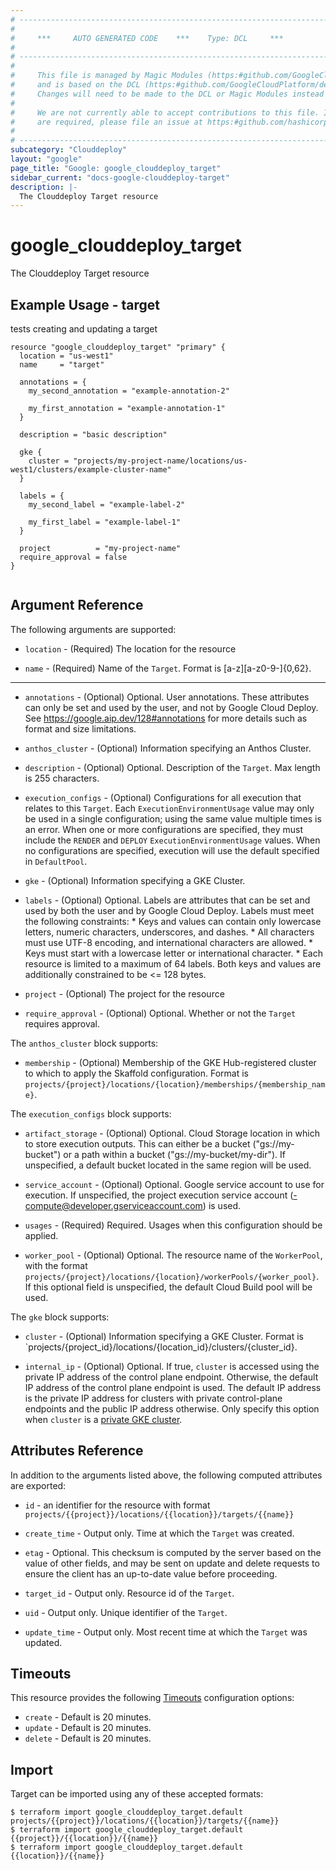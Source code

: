 ```yaml
---
# ----------------------------------------------------------------------------
#
#     ***     AUTO GENERATED CODE    ***    Type: DCL     ***
#
# ----------------------------------------------------------------------------
#
#     This file is managed by Magic Modules (https:#github.com/GoogleCloudPlatform/magic-modules)
#     and is based on the DCL (https:#github.com/GoogleCloudPlatform/declarative-resource-client-library).
#     Changes will need to be made to the DCL or Magic Modules instead of here.
#
#     We are not currently able to accept contributions to this file. If changes
#     are required, please file an issue at https:#github.com/hashicorp/terraform-provider-google/issues/new/choose
#
# ----------------------------------------------------------------------------
subcategory: "Clouddeploy"
layout: "google"
page_title: "Google: google_clouddeploy_target"
sidebar_current: "docs-google-clouddeploy-target"
description: |-
  The Clouddeploy Target resource
---
```


# google_clouddeploy_target

The Clouddeploy Target resource

## Example Usage - target
tests creating and updating a target
```hcl
resource "google_clouddeploy_target" "primary" {
  location = "us-west1"
  name     = "target"

  annotations = {
    my_second_annotation = "example-annotation-2"

    my_first_annotation = "example-annotation-1"
  }

  description = "basic description"

  gke {
    cluster = "projects/my-project-name/locations/us-west1/clusters/example-cluster-name"
  }

  labels = {
    my_second_label = "example-label-2"

    my_first_label = "example-label-1"
  }

  project          = "my-project-name"
  require_approval = false
}


```

## Argument Reference

The following arguments are supported:

* `location` -
  (Required)
  The location for the resource
  
* `name` -
  (Required)
  Name of the `Target`. Format is [a-z][a-z0-9\-]{0,62}.
  


- - -

* `annotations` -
  (Optional)
  Optional. User annotations. These attributes can only be set and used by the user, and not by Google Cloud Deploy. See https://google.aip.dev/128#annotations for more details such as format and size limitations.
  
* `anthos_cluster` -
  (Optional)
  Information specifying an Anthos Cluster.
  
* `description` -
  (Optional)
  Optional. Description of the `Target`. Max length is 255 characters.
  
* `execution_configs` -
  (Optional)
  Configurations for all execution that relates to this `Target`. Each `ExecutionEnvironmentUsage` value may only be used in a single configuration; using the same value multiple times is an error. When one or more configurations are specified, they must include the `RENDER` and `DEPLOY` `ExecutionEnvironmentUsage` values. When no configurations are specified, execution will use the default specified in `DefaultPool`.
  
* `gke` -
  (Optional)
  Information specifying a GKE Cluster.
  
* `labels` -
  (Optional)
  Optional. Labels are attributes that can be set and used by both the user and by Google Cloud Deploy. Labels must meet the following constraints: * Keys and values can contain only lowercase letters, numeric characters, underscores, and dashes. * All characters must use UTF-8 encoding, and international characters are allowed. * Keys must start with a lowercase letter or international character. * Each resource is limited to a maximum of 64 labels. Both keys and values are additionally constrained to be <= 128 bytes.
  
* `project` -
  (Optional)
  The project for the resource
  
* `require_approval` -
  (Optional)
  Optional. Whether or not the `Target` requires approval.
  


The `anthos_cluster` block supports:
    
* `membership` -
  (Optional)
  Membership of the GKE Hub-registered cluster to which to apply the Skaffold configuration. Format is `projects/{project}/locations/{location}/memberships/{membership_name}`.
    
The `execution_configs` block supports:
    
* `artifact_storage` -
  (Optional)
  Optional. Cloud Storage location in which to store execution outputs. This can either be a bucket ("gs://my-bucket") or a path within a bucket ("gs://my-bucket/my-dir"). If unspecified, a default bucket located in the same region will be used.
    
* `service_account` -
  (Optional)
  Optional. Google service account to use for execution. If unspecified, the project execution service account (-compute@developer.gserviceaccount.com) is used.
    
* `usages` -
  (Required)
  Required. Usages when this configuration should be applied.
    
* `worker_pool` -
  (Optional)
  Optional. The resource name of the `WorkerPool`, with the format `projects/{project}/locations/{location}/workerPools/{worker_pool}`. If this optional field is unspecified, the default Cloud Build pool will be used.
    
The `gke` block supports:
    
* `cluster` -
  (Optional)
  Information specifying a GKE Cluster. Format is `projects/{project_id}/locations/{location_id}/clusters/{cluster_id}.
    
* `internal_ip` -
  (Optional)
  Optional. If true, `cluster` is accessed using the private IP address of the control plane endpoint. Otherwise, the default IP address of the control plane endpoint is used. The default IP address is the private IP address for clusters with private control-plane endpoints and the public IP address otherwise. Only specify this option when `cluster` is a [private GKE cluster](https://cloud.google.com/kubernetes-engine/docs/concepts/private-cluster-concept).
    
## Attributes Reference

In addition to the arguments listed above, the following computed attributes are exported:

* `id` - an identifier for the resource with format `projects/{{project}}/locations/{{location}}/targets/{{name}}`

* `create_time` -
  Output only. Time at which the `Target` was created.
  
* `etag` -
  Optional. This checksum is computed by the server based on the value of other fields, and may be sent on update and delete requests to ensure the client has an up-to-date value before proceeding.
  
* `target_id` -
  Output only. Resource id of the `Target`.
  
* `uid` -
  Output only. Unique identifier of the `Target`.
  
* `update_time` -
  Output only. Most recent time at which the `Target` was updated.
  
## Timeouts

This resource provides the following
[Timeouts](/docs/configuration/resources.html#timeouts) configuration options:

- `create` - Default is 20 minutes.
- `update` - Default is 20 minutes.
- `delete` - Default is 20 minutes.

## Import

Target can be imported using any of these accepted formats:

```
$ terraform import google_clouddeploy_target.default projects/{{project}}/locations/{{location}}/targets/{{name}}
$ terraform import google_clouddeploy_target.default {{project}}/{{location}}/{{name}}
$ terraform import google_clouddeploy_target.default {{location}}/{{name}}
```



